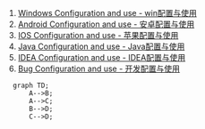 1. [Windows Configuration and use - win配置与使用](win_config.md)
2. [Android Configuration and use - 安卓配置与使用](android_config.md)
3. [IOS Configuration and use - 苹果配置与使用](ios_config.md)
4. [Java Configuration and use - Java配置与使用](java_config.md)
5. [IDEA Configuration and use - IDEA配置与使用](idea_config.md)
6. [Bug Configuration and use - 开发配置与使用](bug_config.md)

<script src="https://unpkg.com/mermaid@8.14.0/dist/mermaid.min.js"></script>
<script> mermaid.initialize({logLevel: "error",securityLevel: "loose",theme: (window.matchMedia && window.matchMedia("(prefers-color-scheme: dark)").matches)?"dark" :"default"})</script>

```mermaid
  graph TD;
      A-->B;
      A-->C;
      B-->D;
      C-->D;
```